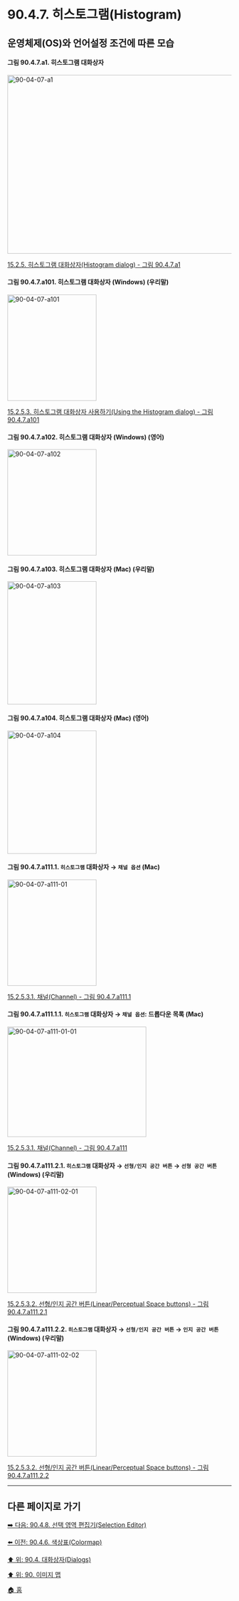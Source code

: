 # 90.4.7. 히스토그램(Histogram)
## 운영체제(OS)와 언어설정 조건에 따른 모습

<a id="90-04-07-a1"></a>

#### 그림 90.4.7.a1. 히스토그램 대화상자
<img width="850" height="402" alt="90-04-07-a1" src="https://github.com/wonder13662/gimp/assets/15767104/3d7c1ac3-49ff-4749-bb7c-bbfcb986a8af">

[15.2.5. 히스토그램 대화상자(Histogram dialog) - 그림 90.4.7.a1](./15-02-05-00-histogram-dialog.md#90-04-07-a1)

<a id="90-04-07-a101"></a>

#### 그림 90.4.7.a101. 히스토그램 대화상자 (Windows) (우리말)
<img width="200" height="239" alt="90-04-07-a101" src="https://github.com/wonder13662/gimp/assets/15767104/4ea5985e-42a7-4f16-b1b8-6de339749a09" />

[15.2.5.3. 히스토그램 대화상자 사용하기(Using the Histogram dialog) - 그림 90.4.7.a101](./15-02-05-03-00-using_the_histogram_dialog.md#90-04-07-a101)

<a id="90-04-07-a102"></a>

#### 그림 90.4.7.a102. 히스토그램 대화상자 (Windows) (영어)
<img width="200" height="239" alt="90-04-07-a102" src="https://github.com/wonder13662/gimp/assets/15767104/980396b7-9fc2-49cb-83ed-d433b4dc8227" />

<a id="90-04-07-a103"></a>

#### 그림 90.4.7.a103. 히스토그램 대화상자 (Mac) (우리말)
<img width="200" height="277" alt="90-04-07-a103" src="https://github.com/wonder13662/gimp/assets/15767104/f274a679-cf5c-40aa-987d-6d9d04e42f01" />

<a id="90-04-07-a104"></a>

#### 그림 90.4.7.a104. 히스토그램 대화상자 (Mac) (영어)
<img width="200" height="277" alt="90-04-07-a104" src="https://github.com/wonder13662/gimp/assets/15767104/651b2acc-a813-424d-b795-0e1e01a6aac3" />

<a id="90-04-07-a111-01"></a>

#### 그림 90.4.7.a111.1. `히스토그램` 대화상자 → `채널 옵션` (Mac)
<img width="200" height="239" alt="90-04-07-a111-01" src="https://github.com/wonder13662/gimp/assets/15767104/9f5ba7cf-db8c-408a-9c6e-3d5515696d63" />

[15.2.5.3.1. 채널(Channel) - 그림 90.4.7.a111.1](./15-02-05-03-01-channel.md#90-04-07-a111-01)

<a id="90-04-07-a111-01-01"></a>

#### 그림 90.4.7.a111.1.1. `히스토그램` 대화상자 → `채널 옵션`: 드롭다운 목록 (Mac)
<img width="312" height="248" alt="90-04-07-a111-01-01" src="https://github.com/wonder13662/gimp/assets/15767104/9ea48019-a0f3-49ec-a11c-100fce31fa50" />

[15.2.5.3.1. 채널(Channel) - 그림 90.4.7.a111](./15-02-05-03-01-channel.md#90-04-07-a111-01-01)

<a id="90-04-07-a111-02-01"></a>

#### 그림 90.4.7.a111.2.1. `히스토그램` 대화상자 → `선형/인지 공간 버튼` → `선형 공간 버튼` (Windows) (우리말)
<img width="200" height="239" alt="90-04-07-a111-02-01" src="https://github.com/wonder13662/gimp/assets/15767104/97129d97-7fed-4324-b12c-12cb3d63b891" />

[15.2.5.3.2. 선형/인지 공간 버튼(Linear/Perceptual Space buttons) - 그림 90.4.7.a111.2.1](./15-02-05-03-02-linear_perceptual_buttons.md#90-04-07-a111-02-01)

<a id="90-04-07-a111-02-02"></a>

#### 그림 90.4.7.a111.2.2. `히스토그램` 대화상자 → `선형/인지 공간 버튼` → `인지 공간 버튼` (Windows) (우리말)
<img width="200" height="239" alt="90-04-07-a111-02-02" src="https://github.com/wonder13662/gimp/assets/15767104/5f57b090-ef9c-4585-9f25-ff9fb980b55d" />

[15.2.5.3.2. 선형/인지 공간 버튼(Linear/Perceptual Space buttons) - 그림 90.4.7.a111.2.2](./15-02-05-03-02-linear_perceptual_buttons.md#90-04-07-a111-02-02)

***

## 다른 페이지로 가기

[➡️ 다음: 90.4.8. 선택 영역 편집기(Selection Editor)](./90-04-0008-selection_editor.md)

[⬅️ 이전: 90.4.6. 색상표(Colormap)](./90-04-0006-colormap.md)

[⬆️ 위: 90.4. 대화상자(Dialogs)](./90-04-0000-dialogs.md)

[⬆️ 위: 90. 이미지 맵](./90-00-image-map.md)

[🏠 홈](./00-home.md)

